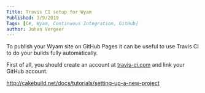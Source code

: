 ```yaml
---
Title: Travis CI setup for Wyam
Published: 3/9/2019
Tags: [C#, Wyam, Continuous Integration, GitHub]
author: Johan Vergeer
---
```

To publish your Wyam site on GitHub Pages it can be useful to use Travis CI to do your builds fully automatically.

First of all, you should create an account at [travis-ci.com](https://travis-ci.com) and link your GitHub account.

http://cakebuild.net/docs/tutorials/setting-up-a-new-project